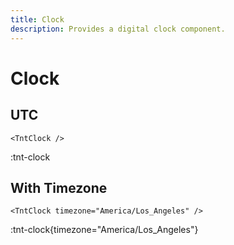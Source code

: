 ```yaml
---
title: Clock
description: Provides a digital clock component.
---
```


# Clock

## UTC

```vue
<TntClock />
```

:tnt-clock

## With Timezone

```vue
<TntClock timezone="America/Los_Angeles" />
```

:tnt-clock{timezone="America/Los_Angeles"}
